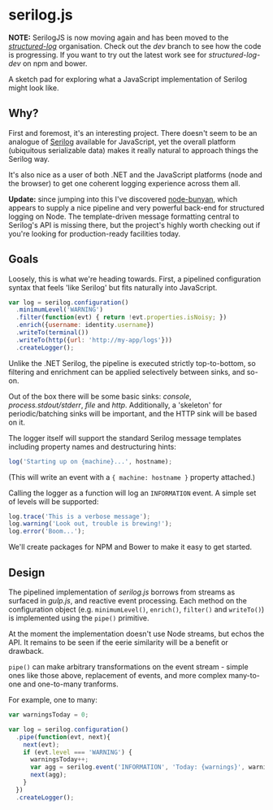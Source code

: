 serilog.js
==========

**NOTE:** SerilogJS is now moving again and has been moved to the [*structured-log*](https://github.com/structured-log) organisation. Check out the *dev* branch to see how the code is progressing. If you want to try out the latest work see for *structured-log-dev* on npm and bower.  

A sketch pad for exploring what a JavaScript implementation of Serilog might look like.

Why?
----

First and foremost, it's an interesting project. There doesn't seem to be an analogue of [Serilog](http://serilog.net) available for JavaScript, yet the overall platform (ubiquitous serializable data) makes it really natural to approach things the Serilog way.

It's also nice as a user of both .NET and the JavaScript platforms (node and the browser) to get one coherent logging experience across them all.

**Update:** since jumping into this I've discovered [node-bunyan](https://github.com/trentm/node-bunyan), which appears to supply a nice pipeline and very powerful back-end for structured logging on Node. The template-driven message formatting central to Serilog's API is missing there, but the project's highly worth checking out if you're looking for production-ready facilities today.

Goals
-----

Loosely, this is what we're heading towards. First, a pipelined configuration syntax that feels 'like Serilog' but fits naturally into JavaScript.

```js
var log = serilog.configuration()
  .minimumLevel('WARNING')
  .filter(function(evt) { return !evt.properties.isNoisy; })
  .enrich({username: identity.username})
  .writeTo(terminal())
  .writeTo(http({url: 'http://my-app/logs'}))
  .createLogger();
```

Unlike the .NET Serilog, the pipeline is executed strictly top-to-bottom, so filtering and enrichment can be applied selectively between sinks, and so-on.

Out of the box there will be some basic sinks: _console_, _process.stdout/stderr_, _file_ and _http_. Additionally, a 'skeleton' for periodic/batching sinks will be important, and the HTTP sink will be based on it.

The logger itself will support the standard Serilog message templates including property names and destructuring hints:

```js
log('Starting up on {machine}...', hostname);
```

(This will write an event with a `{ machine: hostname }` property attached.)

Calling the logger as a function will log an `INFORMATION` event. A simple set of levels will be supported:

```js
log.trace('This is a verbose message');
log.warning('Look out, trouble is brewing!');
log.error('Boom...');
```

We'll create packages for NPM and Bower to make it easy to get started.

Design
------

The pipelined implementation of _serilog.js_ borrows from streams as surfaced in _gulp.js_, and reactive event processing. Each method on the configuration object (e.g. `minimumLevel()`, `enrich()`, `filter()` and `writeTo()`) is implemented using the `pipe()` primitive.

At the moment the implementation doesn't use Node streams, but echos the API. It remains to be seen if the eerie similarity will be a benefit or drawback.

`pipe()` can make arbitrary transformations on the event stream - simple ones like those above, replacement of events, and more complex many-to-one and one-to-many tranforms.

For example, one to many:

```js
var warningsToday = 0;

var log = serilog.configuration()
  .pipe(function(evt, next){
    next(evt);
    if (evt.level === 'WARNING') {
      warningsToday++;
      var agg = serilog.event('INFORMATION', 'Today: {warnings}', warningsToday);
      next(agg);
    }
  })
  .createLogger();
```
